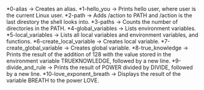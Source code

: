 *0-alias -> Creates an alias.
*1-hello_you -> Prints hello user, where user is the current Linux user.
*2-path -> Adds /action to PATH and /action is the last direstory the shell looks into.
*3-paths -> Counts the number of directories in the PATH.
*4-global_variables -> Lists environment variables.
*5-local_variables -> Lists all local variables and environment variables, and functions.
*6-create_local_variable -> Creates local variable.
*7-create_global_variable -> Creates global variable.
*8-true_knowledge -> Prints the result of the addition of 128 with the value stored in the environment variable TRUEKNOWLEDGE, followed by a new line.
*9-divide_and_rule -> Prints the result of POWER divided by DIVIDE, followed by a new line.
*10-love_exponent_breath -> Displays the result of the variable BREATH to the power LOVE.